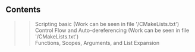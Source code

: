 ## Contents  
>> Scripting basic (Work can be seen in file '<project-root-folder>/CMakeLists.txt')  
>> Control Flow and Auto-dereferencing (Work can be seen in file '<project-root-folder>/CMakeLists.txt')  
>> Functions, Scopes, Arguments, and List Expansion  